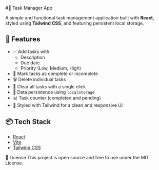 #📝 Task Manager App

A simple and functional task management application built with **React**, styled using **Tailwind CSS**, and featuring persistent local storage.

## 🚀 Features

- ✅ Add tasks with:
  - Description
  - Due date
  - Priority (Low, Medium, High)
- 🔄 Mark tasks as complete or incomplete
- 🗑 Delete individual tasks
- 🧹 Clear all tasks with a single click
- 💾 Data persistence using `localStorage`
- 📊 Task counter (completed and pending)
- 🎨 Styled with Tailwind for a clean and responsive UI

## 📦 Tech Stack

- [React](https://reactjs.org/)
- [Vite](https://vitejs.dev/)
- [Tailwind CSS](https://tailwindcss.com/)

📄 License
This project is open source and free to use under the MIT License.
